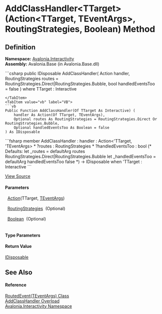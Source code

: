 # AddClassHandler&lt;TTarget&gt;(Action&lt;TTarget, TEventArgs&gt;, RoutingStrategies, Boolean) Method




## Definition
**Namespace:** <a href="N_Avalonia_Interactivity">Avalonia.Interactivity</a>  
**Assembly:** Avalonia.Base (in Avalonia.Base.dll)

<Tabs groupId="api-code-preview">
<TabItem value="csharp" label="C#">
```csharp
public IDisposable AddClassHandler<TTarget>(
	Action<TTarget, TEventArgs> handler,
	RoutingStrategies routes = RoutingStrategies.Direct|RoutingStrategies.Bubble,
	bool handledEventsToo = false
)
where TTarget : Interactive

```
</TabItem>
<TabItem value="vb" label="VB">
```vb
Public Function AddClassHandler(Of TTarget As Interactive) ( 
	handler As Action(Of TTarget, TEventArgs),
	Optional routes As RoutingStrategies = RoutingStrategies.Direct Or RoutingStrategies.Bubble,
	Optional handledEventsToo As Boolean = false
) As IDisposable
```
</TabItem>
<TabItem value="fsharp" label="F#">
```fsharp
member AddClassHandler : 
        handler : Action<'TTarget, 'TEventArgs> * 
        ?routes : RoutingStrategies * 
        ?handledEventsToo : bool 
(* Defaults:
        let _routes = defaultArg routes RoutingStrategies.Direct|RoutingStrategies.Bubble
        let _handledEventsToo = defaultArg handledEventsToo false
*)
-> IDisposable  when 'TTarget : Interactive
```
</TabItem>
</Tabs>



<a href="https://github.com/AvaloniaUI/Avalonia/tree/master/src/Avalonia.Base/Interactivity/RoutedEvent.cs#L129" title="View the source code">View Source</a>



#### Parameters
<dl><dt>  <a href="https://learn.microsoft.com/dotnet/api/system.action-2" target="_blank" rel="noopener noreferrer">Action</a>(TTarget, <a href="T_Avalonia_Interactivity_RoutedEvent_1">TEventArgs</a>)</dt><dd> </dd><dt>  <a href="T_Avalonia_Interactivity_RoutingStrategies">RoutingStrategies</a>  (Optional)</dt><dd> </dd><dt>  <a href="https://learn.microsoft.com/dotnet/api/system.boolean" target="_blank" rel="noopener noreferrer">Boolean</a>  (Optional)</dt><dd> </dd></dl>

#### Type Parameters
<dl><dt /><dd /></dl>

#### Return Value
<a href="https://learn.microsoft.com/dotnet/api/system.idisposable" target="_blank" rel="noopener noreferrer">IDisposable</a>

## See Also


#### Reference
<a href="T_Avalonia_Interactivity_RoutedEvent_1">RoutedEvent(TEventArgs) Class</a>  
<a href="Overload_Avalonia_Interactivity_RoutedEvent_1_AddClassHandler">AddClassHandler Overload</a>  
<a href="N_Avalonia_Interactivity">Avalonia.Interactivity Namespace</a>  

